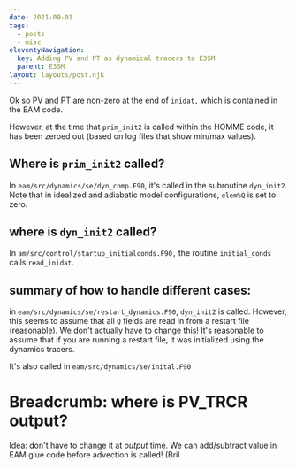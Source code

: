 ```yaml
---
date: 2021-09-01
tags:
  - posts
  - misc
eleventyNavigation:
  key: Adding PV and PT as dynamical tracers to E3SM
  parent: E3SM
layout: layouts/post.njk
---
```


Ok so PV and PT are non-zero at the end of `inidat,` which is contained in the EAM code.

However, at the time that `prim_init2` is called within the HOMME code, it has been zeroed out (based on log files that show min/max values).
## Where is `prim_init2` called?

In `eam/src/dynamics/se/dyn_comp.F90`, it's called in the subroutine `dyn_init2`. Note that in idealized and adiabatic model configurations, `elem%Q` is set to zero.

## where is `dyn_init2` called?
In `am/src/control/startup_initialconds.F90,` the routine `initial_conds` calls `read_inidat`.


## summary of how to handle different cases:
in `eam/src/dynamics/se/restart_dynamics.F90`, `dyn_init2` is called. However, this seems to assume that all `Q` fields are read in from a restart file (reasonable). 
We don't actually have to change this! It's reasonable to assume that if you are running a restart file, it was initialized using the dynamics tracers.

It's also called in `eam/src/dynamics/se/inital.F90`


# Breadcrumb: where is PV_TRCR output?

Idea: don't have to change it at _output_ time. We can add/subtract value in EAM glue code before advection is called! (Bril
